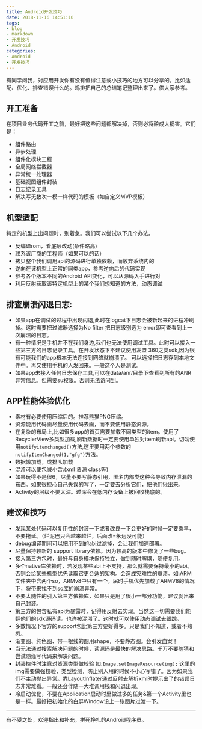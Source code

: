 ```yaml
---
title: Android开发技巧
date: 2018-11-16 14:51:10
tags:
- blog
- markdown 
- 开发技巧
- Android
categories:
- Android
- 开发技巧 
---
```


有同学问我，对应用开发你有没有值得注意或小技巧的地方可以分享的。比如适配、优化、排查错误什么的。鸡排把自己的总结笔记整理出来了。供大家参考。

## 开工准备

在项目业务代码开工之前，最好把这些问题都解决掉，否则必将酿成大祸害。它们是：

- 组件路由
- 异步处理
- 组件化模块工程
- 全局网络拦截器
- 异常统一处理器
- 基础视图组件封装
- 日志记录工具
- 解决写无数次一模一样代码的模板（如自定义MVP模板）

## 机型适配

特定的机型上出问题时，别着急。我们可以尝试以下几个办法。

- 反编译rom，看底层改动(条件略高)
- 联系该厂商的工程师（如果可以的话）
- 拷贝整个我们调用api的源码进行单独依赖，而放弃系统内的
- 逆向在该机型上正常的同类app，参考逆向后的代码实现
- 参考各个版本不同的Android API变化，可以从源码入手进行对
- 利用反射获取该特定机型上的某个我们想知道的方法，动态调试

## 排查崩溃闪退日志:

- 如果app在调试的过程中出现闪退,此时在logcat下日志会被新起来的进程冲刷掉。这时需要把过滤器选择为No filter 把日志级别选为 error即可查看到上一次崩溃的日志。
- 有一种情况是手机并不在我们身边,我们也无法使用调试工具。此时可以接入一些第三方的日志记录工具。在开发状态下不建议使用友盟 360之类sdk,因为很有可能我们的app根本无法连接到网络就崩溃了。 可以选择把日志存到本地文件中。再又使用手机的人发回来。一般这个人是测试。
- 如果app未接入任何日志保存工具,可以在data/anr/目录下查看到所有的ANR异常信息。但需要su权限。否则无法访问到。

## APP性能体验优化

- 素材有必要使用压缩后的。推荐熊猫PNG压缩。
- 资源能用代码画尽量使用代码去画，而不要使用静态资源。
- 在复杂的布局上,比如很多app的首页需要加载不同类型的item。使用了RecyclerView多类型加载,刷新数据时一定要使用单独对item刷新api。切勿使用`notifyitemchanged()`方法,这里要用两个参数的`notifyItemChanged(1,"gfg")`方法。
- 数据懒加载，或排队加载
- 混淆可以使包减小含:(xml 资源 class等)
- 如果玩得不是很6，尽量不要写静态引用，匿名内部类这种会导致内存泄漏的东西。如果很担心自己失误的写了，一定要去分析它们，把他们揪出来。
- Activity的层级不要太深。过深会在低内存设备上被回收栈底的。

## 建议和技巧

- 发现某处代码可以复用性的封装一下或者改良一下会更好的时候一定要乘早，不要拖延。（烂泥巴只会越来越烂，后面改=永远没可能）
- debug编译期间可以把用不到的abi过滤掉，会让我们加速部署。
- 尽量保持较新的 support library依赖。因为较高的版本中修复了一些bug。
- 接入第三方包时，最好与自身模块保持独立，做到随时解耦，随便复用。
- 多个native库依赖时，若发现某些abi上不支持，那么就需要保持最小的abi。否则会给某些机型优先读取它更合适的架构。会造成灾难性的崩溃。如:ARM文件夹中含两个so，ARMv8中只有一个。届时手机优先加载了ARMV8的情况下，将带来找不到so库的崩溃异常。
- 不要太随性的引入第三方依赖库，如果只是用了很小一部分功能，建议剥出来自己封装。
- 第三方的包含私有api为暴露时，记得用反射去实现。当然这一切需要我们能翻他们的sdk源码读。也许被混淆了。这时就可以使用动态调试去跟踪。
- 多数情况下官方的support包比第三方要好得多。只是我们不知道，或者不熟悉。
- 渐变图、纯色图、带一根线的图用shape，不要静态图。会引发血案！
- 当无法通过搜索解决问题的时候，读源码是最快的解决思路。千万不要瞎猜和尝试随缘写代码来解决问题。
- 封装控件时注意对资源类型做校验
如:`Image.setImageResource(img);`
这里的img需要做强校验，类型检测，防止别人用的时候不小心写错了。因为如果我们不主动抛出异常。靠LayoutInflater通过反射去解析xml时提示出了的错误日志非常难看。一般还会伴随一大堆调用栈和闪退出现。
- 冷启动优化，不要在Application启动时里做过多的任务&第一个Activity里也是一样。最好把初始化的白屏Window设上一张图片过渡一下。

------

有不妥之处，欢迎指出和补充，拼死挣扎的Android程序员。